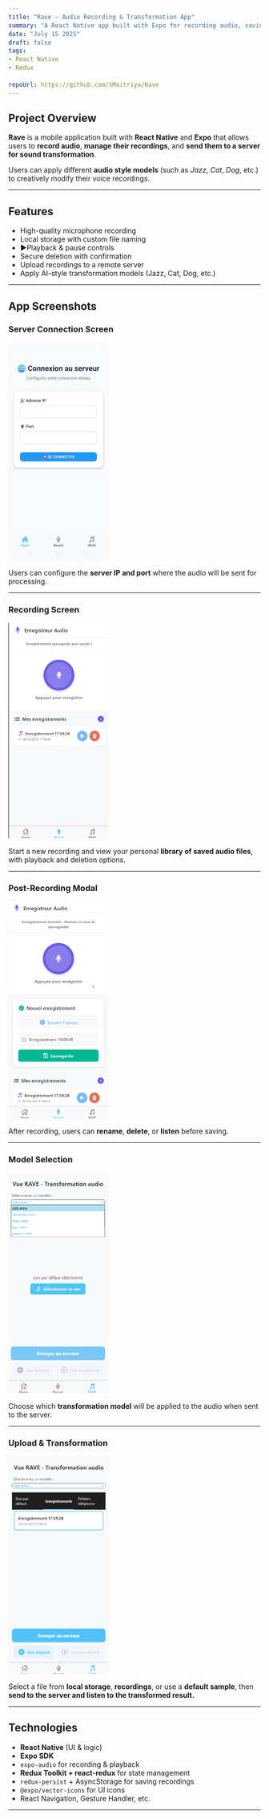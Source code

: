 ```yaml
---
title: "Rave – Audio Recording & Transformation App"
summary: "A React Native app built with Expo for recording audio, saving locally, uploading to a server, and applying fun sound transformations."
date: "July 15 2025"
draft: false
tags:
- React Native
- Redux

repoUrl: https://github.com/SMaitriya/Rave
---
```


## Project Overview

**Rave** is a mobile application built with **React Native** and **Expo** that allows users to **record audio**, **manage their recordings**, and **send them to a server for sound transformation**.

Users can apply different **audio style models** (such as *Jazz*, *Cat*, *Dog*, etc.) to creatively modify their voice recordings.

---

## Features

- High-quality microphone recording  
- Local storage with custom file naming  
- ▶Playback & pause controls  
- Secure deletion with confirmation  
- Upload recordings to a remote server  
- Apply AI-style transformation models (Jazz, Cat, Dog, etc.)

---

## App Screenshots

### Server Connection Screen

<img src="https://raw.githubusercontent.com/SMaitriya/Portfolio/main/public/images/rave/home.jpg" width="200" />

Users can configure the **server IP and port** where the audio will be sent for processing.

---

### Recording Screen

<img src="https://raw.githubusercontent.com/SMaitriya/Portfolio/main/public/images/rave/enregistrement.png" width="200" />

Start a new recording and view your personal **library of saved audio files**, with playback and deletion options.

---

### Post-Recording Modal

<img src="https://raw.githubusercontent.com/SMaitriya/Portfolio/main/public/images/rave/enregistrementtest.png" width="200" />

After recording, users can **rename**, **delete**, or **listen** before saving.

---

### Model Selection

<img src="https://raw.githubusercontent.com/SMaitriya/Portfolio/main/public/images/rave/model.png" width="200" />

Choose which **transformation model** will be applied to the audio when sent to the server.

---

### Upload & Transformation

<img src="https://raw.githubusercontent.com/SMaitriya/Portfolio/main/public/images/rave/envoiserv.png" width="200" />

Select a file from **local storage**, **recordings**, or use a **default sample**, then **send to the server and listen to the transformed result.**

---

## Technologies

- **React Native** (UI & logic)
- **Expo SDK**
- `expo-audio` for recording & playback
- **Redux Toolkit + react-redux** for state management
- `redux-persist` + AsyncStorage for saving recordings
- `@expo/vector-icons` for UI icons
- React Navigation, Gesture Handler, etc.

---
